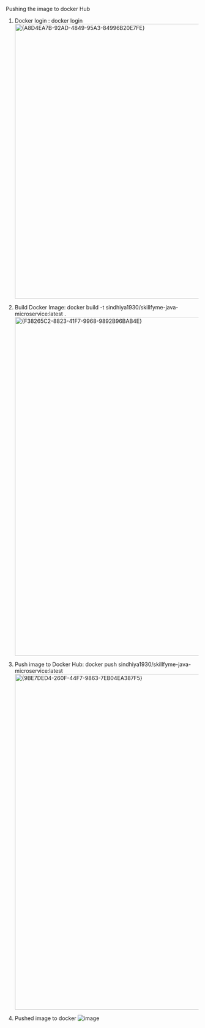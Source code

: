 Pushing the image to docker Hub
1. Docker login : docker login
   <img width="719" alt="{A8D4EA7B-92AD-4849-95A3-84996B20E7FE}" src="https://github.com/user-attachments/assets/3a6dcb54-245f-46f2-a297-8da1fd00265d" />

3. Build Docker Image: docker build -t sindhiya1930/skillfyme-java-microservice:latest .
   <img width="886" alt="{F38265C2-8823-41F7-9968-9892B96BAB4E}" src="https://github.com/user-attachments/assets/77abdc7d-a283-4d4c-b60f-dec002505fd0" />

5. Push image to Docker Hub: docker push sindhiya1930/skillfyme-java-microservice:latest
   <img width="878" alt="{9BE7DED4-260F-44F7-9863-7EB04EA387F5}" src="https://github.com/user-attachments/assets/35e1fb4a-cdf5-41f2-bd34-2f732d5e5114" />

6. Pushed image to docker
   ![image](https://github.com/user-attachments/assets/d02831ef-88e8-4732-9760-edd0a61b9848)



